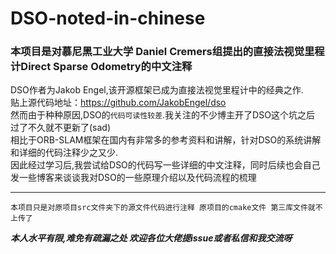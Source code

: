 # DSO-noted-in-chinese
### 本项目是对慕尼黑工业大学 Daniel Cremers组提出的直接法视觉里程计Direct Sparse Odometry的中文注释 

DSO作者为Jakob Engel,该开源框架已成为直接法视觉里程计中的经典之作.  
贴上源代码地址：https://github.com/JakobEngel/dso  
然而由于种种原因,DSO的`代码可读性较差`.我关注的不少博主开了DSO这个坑之后 过了不久就不更新了(sad)  
相比于ORB-SLAM框架在国内有非常多的参考资料和讲解，针对DSO的系统讲解和详细的代码注释少之又少.  
因此经过学习后,我尝试给DSO的代码写一些详细的中文注释，同时后续也会自己发一些博客来谈谈我对DSO的一些原理介绍以及代码流程的梳理  
******
```本项目只是对原项目src文件夹下的源文件代码进行注释 原项目的cmake文件 第三库文件就不上传了```

  


***本人水平有限,难免有疏漏之处 欢迎各位大佬提issue或者私信和我交流呀***
